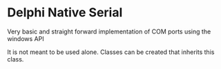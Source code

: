 # Delphi Native Serial
 Very basic and straight forward implementation of COM ports using the windows API

It is not meant to be used alone. Classes can be created that inherits this class.
